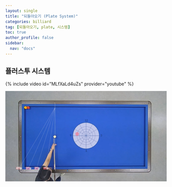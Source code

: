 ```yaml
---
layout: single
title: "되돌아오기 (Plate System)"
categories: billiard
tag: [되돌아오기, plate, 시스템] 
toc: true
author_profile: false
sidebar:
  nav: "docs"
---
```


## 플러스투 시스템

{% include video id="MLfXaLd4uZs" provider="youtube" %}

[![되돌아오기 Plate System 0](/images/%EB%90%98%EB%8F%8C%EC%95%84%EC%98%A4%EA%B8%B0%20%EC%8B%9C%EC%8A%A4%ED%85%9C(plate%20system)_0.png)](/images/%EB%90%98%EB%8F%8C%EC%95%84%EC%98%A4%EA%B8%B0%20%EC%8B%9C%EC%8A%A4%ED%85%9C(plate%20system)_0.png)
